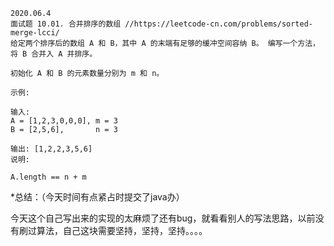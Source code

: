 ```
2020.06.4
面试题 10.01. 合并排序的数组 //https://leetcode-cn.com/problems/sorted-merge-lcci/
给定两个排序后的数组 A 和 B，其中 A 的末端有足够的缓冲空间容纳 B。 编写一个方法，将 B 合并入 A 并排序。

初始化 A 和 B 的元素数量分别为 m 和 n。

示例:

输入:
A = [1,2,3,0,0,0], m = 3
B = [2,5,6],       n = 3

输出: [1,2,2,3,5,6]
说明:

A.length == n + m
```

*总结：（今天时间有点紧占时提交了java办）

今天这个自己写出来的实现的太麻烦了还有bug，就看看别人的写法思路，以前没有刷过算法，自己这块需要坚持，坚持，坚持。。。。

